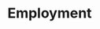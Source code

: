 ---
layout: content
data: temp
title: Employment
isHome: true
link: https://figure.nz/search/?query=employment%20disabled&ref=dfnz
---